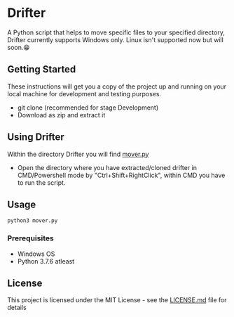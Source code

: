 # Drifter
A Python script that helps to move specific files to your specified directory, Drifter currently supports Windows only. Linux isn't supported now but will soon.😁

## Getting Started

These instructions will get you a copy of the project up and running on your local machine for development and testing purposes.
- git clone (recommended for stage Development)
- Download as zip and extract it 

## Using Drifter 
Within the directory Drifter you will find [mover.py](mover.py) 
- Open the directory where you have extracted/cloned drifter in CMD/Powershell mode by "Ctrl+Shift+RightClick", within CMD you have to run the script.

## Usage
`
python3 mover.py
`

### Prerequisites
- Windows OS
- Python 3.7.6 atleast

## License

This project is licensed under the MIT License - see the [LICENSE.md](LICENSE.md) file for details

